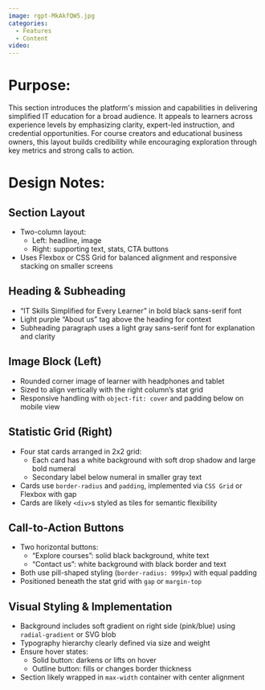 ```yaml
---
image: rgpt-MkAkfQW5.jpg
categories:
  - Features
  - Content
video:
---
```

# Purpose:
This section introduces the platform's mission and capabilities in delivering simplified IT education for a broad audience. It appeals to learners across experience levels by emphasizing clarity, expert-led instruction, and credential opportunities. For course creators and educational business owners, this layout builds credibility while encouraging exploration through key metrics and strong calls to action.

# Design Notes:

## Section Layout
* Two-column layout:
  - Left: headline, image
  - Right: supporting text, stats, CTA buttons
* Uses Flexbox or CSS Grid for balanced alignment and responsive stacking on smaller screens

## Heading & Subheading
* “IT Skills Simplified for Every Learner” in bold black sans-serif font
* Light purple “About us” tag above the heading for context
* Subheading paragraph uses a light gray sans-serif font for explanation and clarity

## Image Block (Left)
* Rounded corner image of learner with headphones and tablet
* Sized to align vertically with the right column’s stat grid
* Responsive handling with `object-fit: cover` and padding below on mobile view

## Statistic Grid (Right)
* Four stat cards arranged in 2x2 grid:
  - Each card has a white background with soft drop shadow and large bold numeral
  - Secondary label below numeral in smaller gray text
* Cards use `border-radius` and `padding`, implemented via `CSS Grid` or Flexbox with gap
* Cards are likely `<div>`s styled as tiles for semantic flexibility

## Call-to-Action Buttons
* Two horizontal buttons:
  - “Explore courses”: solid black background, white text
  - “Contact us”: white background with black border and text
* Both use pill-shaped styling (`border-radius: 999px`) with equal padding
* Positioned beneath the stat grid with `gap` or `margin-top`

## Visual Styling & Implementation
* Background includes soft gradient on right side (pink/blue) using `radial-gradient` or SVG blob
* Typography hierarchy clearly defined via size and weight
* Ensure hover states:
  - Solid button: darkens or lifts on hover
  - Outline button: fills or changes border thickness
* Section likely wrapped in `max-width` container with center alignment
